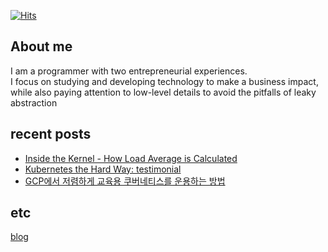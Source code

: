 [![Hits](https://hits.seeyoufarm.com/api/count/incr/badge.svg?url=https%3A%2F%2Fgithub.com%2FDarrenKwonDev)](https://hits.seeyoufarm.com)  

<!--
# [![Top Langs](https://github-readme-stats.vercel.app/api/top-langs/?username=DarrenKwonDev&layout=compact)](https://github.com/DarrenKwonDev)  
-->

## About me

I am a programmer with two entrepreneurial experiences.  
I focus on studying and developing technology to make a business impact,  
while also paying attention to low-level details to avoid the pitfalls of leaky abstraction  

## recent posts

- [Inside the Kernel - How Load Average is Calculated](https://darrenkwondev.github.io/posts/2023-12-28_kernel_study_03.md/)
- [Kubernetes the Hard Way: testimonial](https://darrenkwondev.github.io/posts/2023-12-31_kubernetes-the-hard-way-explained/)
- [GCP에서 저렴하게 교육용 쿠버네티스를 운용하는 방법](https://darrenkwondev.github.io/posts/2024-01-06-cheap_k8s/)  

## etc
[blog](https://darrenkwondev.github.io/)  


